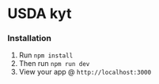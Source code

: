 # USDA kyt

### Installation
1. Run `npm install`
2. Then run `npm run dev`
3. View your app @ `http://localhost:3000`
